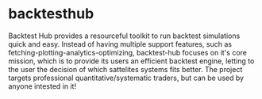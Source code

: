 # backtesthub
Backtest Hub provides a resourceful toolkit to run backtest simulations quick and easy. Instead of having multiple support features, such as fetching-plotting-analytics-optimizing, backtest-hub focuses on it's core mission, which is to provide its users an efficient backtest engine, letting to the user the decision of which sattelites systems fits better. The project targets professional quantitative/systematic traders, but can be used by anyone intested in it!
